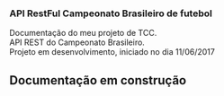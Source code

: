 <h3>API RestFul Campeonato Brasileiro de futebol</h3>
Documentação do meu projeto de TCC. <br>
API REST do Campeonato Brasileiro. <br>
Projeto em desenvolvimento, iniciado no dia 11/06/2017 <br>

<h2>Documentação em construção</h2>
